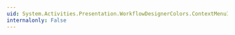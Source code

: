 ```yaml
---
uid: System.Activities.Presentation.WorkflowDesignerColors.ContextMenuItemTextHoverColorKey
internalonly: False
---
```

